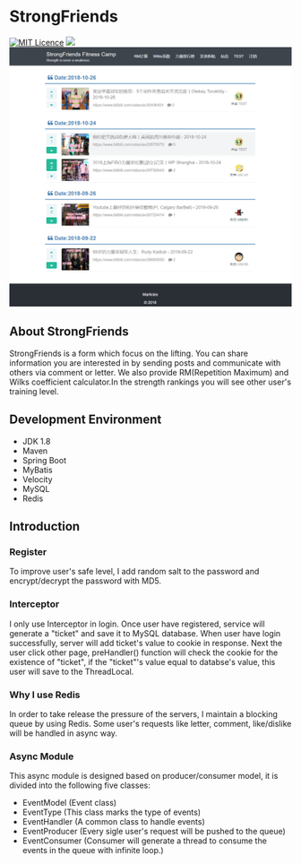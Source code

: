 # StrongFriends
[![MIT Licence](https://badges.frapsoft.com/os/mit/mit.svg?v=103)](https://opensource.org/licenses/mit-license.php)
![](https://img.shields.io/badge/language-Java-orange.svg)
![](img/index.png)
## About StrongFriends
StrongFriends is a form which focus on the lifting. You can share information you are interested in by sending posts and communicate with others via comment or letter. We also provide RM(Repetition Maximum) and Wilks coefficient calculator.In the strength rankings you will see other user's training level.
## Development Environment
- JDK 1.8
- Maven
- Spring Boot
- MyBatis
- Velocity
- MySQL
- Redis

## Introduction
### Register
To improve user's safe level, I add random salt to the password and encrypt/decrypt the password with MD5.

### Interceptor
I only use Interceptor in login. Once user have registered, service will generate a "ticket" and save it to MySQL database. When user have login successfully, server will add ticket's value to cookie in response. Next the user click other page, preHandler() function will check the cookie for the existence of "ticket", if the "ticket"'s value equal to databse's value, this user will save to the ThreadLocal.

### Why I use Redis
In order to take release the pressure of the servers, I maintain a blocking queue by using Redis. Some user's requests like letter, comment, like/dislike will be handled in async way.

### Async Module
This async module is designed based on producer/consumer model, it is divided into the following five classes:
- EventModel (Event class)
- EventType (This class marks the type of events)
- EventHandler (A common class to handle events)
- EventProducer (Every sigle user's request will be pushed to the queue)
- EventConsumer (Consumer will generate a thread to consume the events in the queue with infinite loop.)